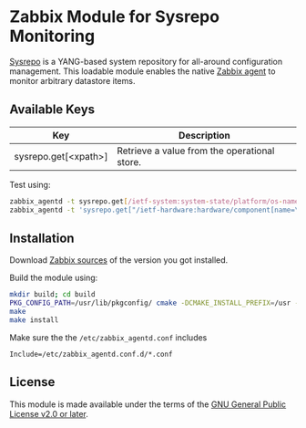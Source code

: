 # Zabbix Module for Sysrepo Monitoring

[Sysrepo](https://www.sysrepo.org/) is a YANG-based system repository for
all-around configuration management. This loadable module enables the native
[Zabbix agent](https://www.zabbix.com/zabbix_agent) to monitor arbitrary
datastore items.

## Available Keys

| Key                    | Description |
| ---------------------- | ----------- |
| sysrepo.get[\<xpath\>] | Retrieve a value from the operational store. |

Test using:
```bash
zabbix_agentd -t sysrepo.get[/ietf-system:system-state/platform/os-name]
zabbix_agentd -t 'sysrepo.get["/ietf-hardware:hardware/component[name=\"hwmon1/in0\"]/sensor-data/value"]'
```

## Installation

Download [Zabbix sources](https://www.zabbix.com/download_sources) of the version
you got installed.

Build the module using:
```bash
mkdir build; cd build
PKG_CONFIG_PATH=/usr/lib/pkgconfig/ cmake -DCMAKE_INSTALL_PREFIX=/usr -DZABBIX_DIR=/home/user/zabbix-5.0.29 ..
make
make install
```

Make sure the the `/etc/zabbix_agentd.conf` includes
```
Include=/etc/zabbix_agentd.conf.d/*.conf
```

## License

This module is made available under the terms of the
[GNU General Public License v2.0 or later](LICENSE).
